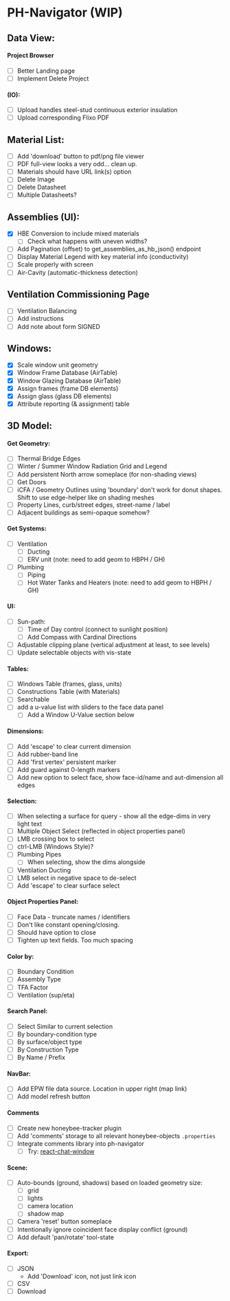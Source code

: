 # PH-Navigator (WIP)

## Data View:

#### Project Browser

- [ ] Better Landing page
- [ ] Implement Delete Project

#### (IO):

- [ ] Upload handles steel-stud continuous exterior insulation
- [ ] Upload corresponding Flixo PDF

## Material List:

- [ ] Add 'download' button to pdf/png file viewer
- [ ] PDF full-view looks a very odd... clean up.
- [ ] Materials should have URL link(s) option
- [ ] Delete Image
- [ ] Delete Datasheet
- [ ] Multiple Datasheets?

## Assemblies (UI):

- [x] HBE Conversion to include mixed materials
  - [ ] Check what happens with uneven widths?
- [ ] Add Pagination (offset) to get_assemblies_as_hb_json() endpoint
- [ ] Display Material Legend with key material info (conductivity)
- [ ] Scale properly with screen
- [ ] Air-Cavity (automatic-thickness detection)

## Ventilation Commissioning Page

- [ ] Ventilation Balancing
- [ ] Add instructions
- [ ] Add note about form SIGNED

## Windows:

- [x] Scale window unit geometry
- [x] Window Frame Database (AirTable)
- [x] Window Glazing Database (AirTable)
- [x] Assign frames (frame DB elements)
- [x] Assign glass (glass DB elements)
- [x] Attribute reporting (& assignment) table

## 3D Model:

#### Get Geometry:

- [ ] Thermal Bridge Edges
- [ ] Winter / Summer Window Radiation Grid and Legend
- [ ] Add persistent North arrow someplace (for non-shading views)
- [ ] Get Doors
- [ ] iCFA / Geometry Outlines using 'boundary' don't work for donut shapes. Shift to use edge-helper like on shading meshes
- [ ] Property Lines, curb/street edges, street-name / label
- [ ] Adjacent buildings as semi-opaque somehow?

#### Get Systems:

- [ ] Ventilation
  - [ ] Ducting
  - [ ] ERV unit (note: need to add geom to HBPH / GH)
- [ ] Plumbing
  - [ ] Piping
  - [ ] Hot Water Tanks and Heaters (note: need to add geom to HBPH / GH)

#### UI:

- [ ] Sun-path:
  - [ ] Time of Day control (connect to sunlight position)
  - [ ] Add Compass with Cardinal Directions
- [ ] Adjustable clipping plane (vertical adjustment at least, to see levels)
- [ ] Update selectable objects with vis-state

#### Tables:

- [ ] Windows Table (frames, glass, units)
- [ ] Constructions Table (with Materials)
- [ ] Searchable
- [ ] add a u-value list with sliders to the face data panel
  - [ ] Add a Window U-Value section below

#### Dimensions:

- [ ] Add 'escape' to clear current dimension
- [ ] Add rubber-band line
- [ ] Add 'first vertex' persistent marker
- [ ] Add guard against 0-length markers
- [ ] Add new option to select face, show face-id/name and aut-dimension all edges

#### Selection:

- [ ] When selecting a surface for query - show all the edge-dims in very light text
- [ ] Multiple Object Select (reflected in object properties panel)
- [ ] LMB crossing box to select
- [ ] ctrl-LMB (Windows Style)?
- [ ] Plumbing Pipes
  - [ ] When selecting, show the dims alongside
- [ ] Ventilation Ducting
- [ ] LMB select in negative space to de-select
- [ ] Add 'escape' to clear surface select

#### Object Properties Panel:

- [ ] Face Data - truncate names / identifiers
- [ ] Don't like constant opening/closing.
- [ ] Should have option to close
- [ ] Tighten up text fields. Too much spacing

#### Color by:

- [ ] Boundary Condition
- [ ] Assembly Type
- [ ] TFA Factor
- [ ] Ventilation (sup/eta)

#### Search Panel:

- [ ] Select Similar to current selection
- [ ] By boundary-condition type
- [ ] By surface/object type
- [ ] By Construction Type
- [ ] By Name / Prefix

#### NavBar:

- [ ] Add EPW file data source. Location in upper right (map link)
- [ ] Add model refresh button

#### Comments

- [ ] Create new honeybee-tracker plugin
- [ ] Add 'comments' storage to all relevant honeybee-objects `.properties`
- [ ] Integrate comments library into ph-navigator
  - [ ] Try: [react-chat-window](https://www.npmjs.com/package/react-chat-window?activeTab=readme)

#### Scene:

- [ ] Auto-bounds (ground, shadows) based on loaded geometry size:
  - [ ] grid
  - [ ] lights
  - [ ] camera location
  - [ ] shadow map
- [ ] Camera 'reset' button someplace
- [ ] Intentionally ignore coincident face display conflict (ground)
- [ ] Add default 'pan/rotate' tool-state

#### Export:

- [ ] JSON
  - Add 'Download' icon, not just link icon
- [ ] CSV
- [ ] Download

